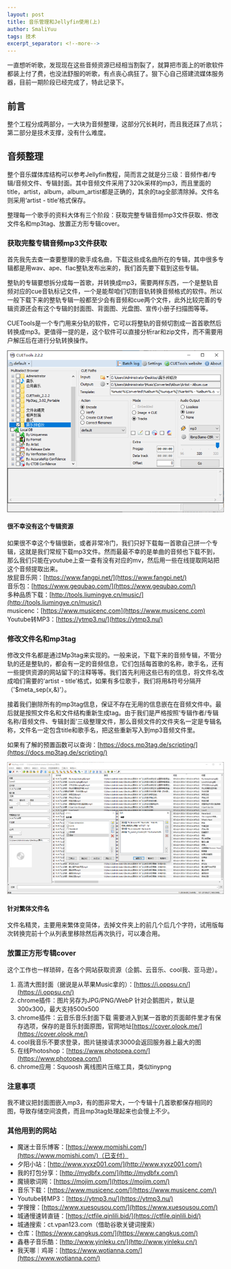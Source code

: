 ```yaml
---
layout: post
title: 音乐管理和Jellyfin使用(上)
author: SmaliYuu
tags: 技术
excerpt_separator: <!--more-->
---
```


一直想听听歌，发现现在这些音频资源已经相当割裂了，就算把市面上的听歌软件都装上付了费，也没法舒服的听歌，有点丧心病狂了。狠下心自己搭建流媒体服务器，目前一期阶段已经完成了，特此记录下。

<!--more-->

## 前言
整个工程分成两部分，一大块为音频整理，这部分冗长耗时，而且我还踩了点坑；第二部分是技术支撑，没有什么难度。


## 音频整理
整个音乐媒体库结构可以参考Jellyfin教程，简而言之就是分三级：音频作者/专辑/音频文件、专辑封面。其中音频文件采用了320k采样的mp3，而且里面的title，artist，album，album_artist都是正确的，其余的tag全部清除掉。文件名则采用‘artist - title’格式保存。  

整理每一个歌手的资料大体有三个阶段：获取完整专辑音频mp3文件获取、修改文件名和mp3tag、放置正方形专辑cover。


### 获取完整专辑音频mp3文件获取
首先我先去查一查要整理的歌手成名曲，下载这些成名曲所在的专辑，其中很多专辑都是用wav、ape、flac整轨发布出来的，我们首先要下载到这些专辑。  

整轨的专辑要想拆分成每一首歌，并转换成mp3，需要两样东西，一个是整轨音频对应的cue音轨标记文件，一个是能帮咱们切割音轨转换音频格式的软件。所以一般下载下来的整轨专辑一般都至少会有音频和cue两个文件，此外比较完善的专辑资源还会有这个专辑的封面图、背面图、光盘图、宣传小册子扫描图等等。  

CUETools是一个专门用来分轨的软件，它可以将整轨的音频切割成一首首歌然后转换成mp3。更值得一提的是，这个软件可以直接分析rar和zip文件，而不需要用户解压后在进行分轨转换操作。

![CUETools](../assets/post-images/1685070890.png)


#### 很不幸没有这个专辑资源
如果很不幸这个专辑很新，或者非常冷门，我们只好下载每一首歌自己拼一个专辑，这就是我们常规下载mp3文件。然而最最不幸的是单曲的音频也下载不到，那么我们只能在youtube上查一查有没有对应的mv，然后用一些在线提取网站把这个音频提取出来。  
放屁音乐网：[https://www.fangpi.net/](https://www.fangpi.net/)  
音乐包：[https://www.gequbao.com/](https://www.gequbao.com/)  
多种品质下载：[http://tools.liumingye.cn/music/](http://tools.liumingye.cn/music/)  
musicenc：[https://www.musicenc.com](https://www.musicenc.com)  
Youtube转MP3：[https://ytmp3.nu/](https://ytmp3.nu/)   



### 修改文件名和mp3tag
修改文件名都是通过Mp3tag来实现的。一般来说，下载下来的音频专辑，不管分轨的还是整轨的，都会有一定的音频信息，它们包括每首歌的名称，歌手名，还有一些提供资源的网站留下的注释等等。我们首先利用这些已有的信息，将文件名改成咱们需要的‘artist - title’格式，如果有多位歌手，我们将用&符号分隔开（'$meta_sep(x,&)'）。  

接着我们删除所有的mp3tag信息，保证不存在无用的信息嵌在在音频文件中。最后就是按照文件名和文件结构重新生成tag。由于我们是严格按照‘专辑作者/专辑名称/音频文件、专辑封面’三级整理文件，那么音频文件的文件夹名一定是专辑名称，文件名一定包含title和歌手名，把这些重新写入到mp3音频文件里。

如果有了解的预置函数可以查询：[https://docs.mp3tag.de/scripting/](https://docs.mp3tag.de/scripting/)

![Mp3tag](../assets/post-images/1685070904.png)

#### 针对繁体文件名
文件名精灵，主要用来繁体变简体，去掉文件夹上的前几个后几个字符，试用版每次转换完前十个从列表里移除然后再次执行，可以凑合用。


### 放置正方形专辑cover
这个工作也一样琐碎，在各个网站获取资源（企鹅、云音乐、cool我、亚马逊）。
1. 高清大图封面（据说是从苹果Music拿的）：[https://i.oppsu.cn/](https://i.oppsu.cn/)  
2. chrome插件：图片另存为JPG/PNG/WebP  针对企鹅图片，默认是300x300，最大支持500x500
3. chrome插件：云音乐音乐封面下载  需要进入到某一首歌的页面邮件里才有保存选项，保存的是音乐封面原图，官网地址[https://cover.olook.me/](https://cover.olook.me/)
4. cool我音乐不要求登录，图片链接请求3000会返回服务器上最大的图
5. 在线Photoshop：[https://www.photopea.com/](https://www.photopea.com/)
6. chrome应用：Squoosh 离线图片压缩工具，类似tinypng


### 注意事项
我不建议把封面图嵌入mp3，有的图非常大，一个专辑十几首歌都保存相同的图，导致存储空间浪费，而且mp3tag处理起来也会慢上不少。


### 其他用到的网站
* 魔迷士音乐博客：[https://www.momishi.com/](https://www.momishi.com/)（已支付）
* 夕阳小站：[http://www.xyxz001.com/](http://www.xyxz001.com/)
* 我的打包分享：[http://mydbfx.com/](http://mydbfx.com/)
* 魔镜歌词网：[https://mojim.com/](https://mojim.com/)
* 音乐下载：[https://www.musicenc.com/](https://www.musicenc.com/)
* Youtube转MP3：[https://ytmp3.nu/](https://ytmp3.nu/)
* 学搜搜：[https://www.xuesousou.com/](https://www.xuesousou.com/)
* 城通慢速转直链：[https://ctfile.qinlili.bid/](https://ctfile.qinlili.bid/)
* 城通搜索：ct.vpan123.com（借助谷歌关键词搜索）
* 仓库：[https://www.cangkus.com/](https://www.cangkus.com/)
* 鑫巷子音乐酷：[http://www.yinleku.cn/](http://www.yinleku.cn/)
* 我天哪｜鸡哥：[https://www.wotianna.com/](https://www.wotianna.com/)
